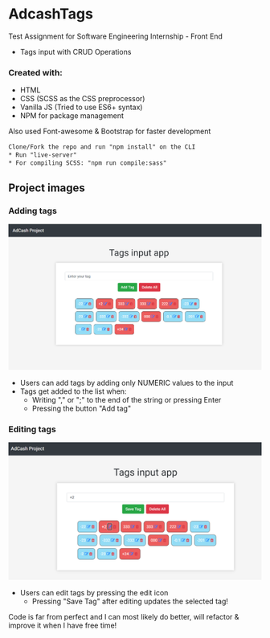 # AdcashTags

Test Assignment for Software Engineering Internship - Front End
* Tags input with CRUD Operations

### Created with: 
* HTML
* CSS (SCSS as the CSS preprocessor)
* Vanilla JS (Tried to use ES6+ syntax)
* NPM for package management

Also used Font-awesome & Bootstrap for faster development 

~~~~
Clone/Fork the repo and run "npm install" on the CLI
* Run "live-server"
* For compiling SCSS: "npm run compile:sass"
~~~~

## Project images

### Adding tags 
![picture](assets/img/adcash.png)
* Users can add tags by adding only NUMERIC values to the input
* Tags get added to the list when:
  * Writing "," or ";" to the end of the string or pressing Enter
  * Pressing the button "Add tag"

### Editing tags
![picture](assets/img/adcash_2.png)
* Users can edit tags by pressing the edit icon
  * Pressing "Save Tag" after editing updates the selected tag!

Code is far from perfect and I can most likely do better, will refactor & improve it when I have free time!
